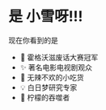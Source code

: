 # 是 小雪呀!!!
现在你看到的是
- 🔮 霍格沃滋废话大赛冠军
- ✨ 著名电影电视剧观众
- 🍦 无辣不欢的小吃货
- 💡 白日梦研究专家
- 🥤 柠檬的吞噬者
<!---
talosL/talosL is a ✨ special ✨ repository because its `README.md` (this file) appears on your GitHub profile.
You can click the Preview link to take a look at your changes.
--->
